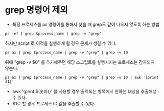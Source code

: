 # grep 명령어 제외 
- 특정 프로세스를 ps 명령어를 통해서 찾을 때 grep도 같이 나오지 않도록 하는 방법

```
ps -ef | grep $process_name | grep -v "grep"
```
하지만 script 로 이것을 실행하게 될 경우 문제가 생길 수 있다.
```
ps ax | grep $process_name | grep -v "grep" | grep -v $0
```
뒤에 "grep -v $0" 를 추가해주면 해당 스크립트를 실행시키는 프로세스는 감지되지 않는다. 
```
ps ax | grep $process_name | grep -v "grep" | grep -v $0 | awk '{print $1}'
```
- awk '{print $(숫자)}' 를 사용할 경우 출력되는 항목에서 원하는 대상을 추출해낼 수 있다. 
- $1로 할 경우 프로세스 ID 값을 추출할 수 있다.  

